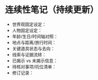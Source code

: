 # 连续性笔记（持续更新）

- 世界观固定设定：
- 人物固定设定：
- 年龄/生日/时间轴对照：
- 地点与距离/旅行时间：
- 关键道具状态与去向：
- 线索与证据流转：
- 已揭示 vs 未揭示信息：
- 待核对事项/坑位清单：
- 修订记录：

